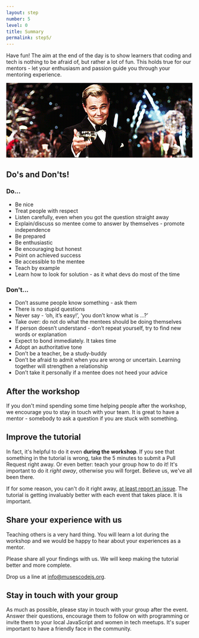 ```yaml
---
layout: step
number: 5
level: 0
title: Summary
permalink: step5/
---
```


Have fun! The aim at the end of the day is to show learners that coding and tech is nothing to be afraid of, but rather a lot of fun. This holds true for our mentors - let your enthusiasm and passion guide you through your mentoring experience.

![Congrats!](assets/leo-congrats.gif)

## Do's and Don'ts!

### Do...

- Be nice
- Treat people with respect
- Listen carefully, even when you got the question straight away
- Explain/discuss so mentee come to answer by themselves - promote independence
- Be prepared
- Be enthusiastic
- Be encouraging but honest
- Point on achieved success
- Be accessible to the mentee
- Teach by example
- Learn how to look for solution - as it what devs do most of the time

### Don't...

- Don’t assume people know something - ask them
- There is no stupid questions
- Never say - ‘oh, it’s easy!’, ‘you don’t know what is …?’
- Take over: do not do what the mentees should be doing themselves
- If person doesn’t understand - don’t repeat yourself, try to find new words or explanation
- Expect to bond immediately. It takes time
- Adopt an authoritative tone
- Don’t be a teacher, be a study-buddy
- Don’t be afraid to admit when you are wrong or uncertain. Learning together will strengthen a relationship
- Don’t take it personally if a mentee does not heed your advice

## After the workshop

If you don't mind spending some time helping people after the workshop, we encourage you to stay in touch with your team. It is great to have a mentor - somebody to ask a question if you are stuck with something.

## Improve the tutorial

In fact, it's helpful to do it even **during the workshop**. If you see that something in the tutorial is wrong, take the 5 minutes to submit a Pull Request right away. Or even better: teach your group how to do it! It's important to do it _right away_, otherwise you will forget. Believe us, we've all been there.

If for some reason, you can't do it right away, [at least report an issue](https://github.com/muses-code-js/). The tutorial is getting invaluably better with each event that takes place. It is important.

## Share your experience with us

Teaching others is a very hard thing. You will learn a lot during the workshop and we would be happy to hear about your experiences as a mentor.

Please share all your findings with us. We will keep making the tutorial better and more complete.

Drop us a line at info@musescodejs.org.

## Stay in touch with your group

As much as possible, please stay in touch with your group after the event. Answer their questions, encourage them to follow on with programming or invite them to your local JavaScript and women in tech meetups. It's super important to have a friendly face in the community.
